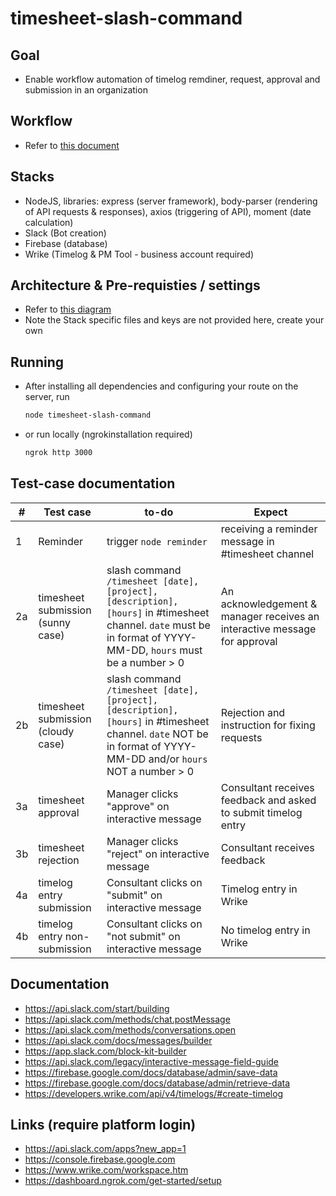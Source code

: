 # timesheet-slash-command

## Goal
- Enable workflow automation of timelog remdiner, request, approval and submission in an organization

## Workflow
- Refer to [this document](https://docs.google.com/document/d/1U2d6o5YV4ywYNwjBSSuvnHYXeme4iQGZJvl-8AhNS5A/edit)

## Stacks
- NodeJS, libraries: express (server framework), body-parser (rendering of API requests & responses), axios (triggering of API), moment (date calculation)
- Slack (Bot creation)
- Firebase (database)
- Wrike (Timelog & PM Tool - business account required)

## Architecture & Pre-requisties / settings
- Refer to [this diagram](https://drive.google.com/file/d/1LPJ9dDWKej6RKAaXndM-GZXluOHZ6WFt/view?usp=sharing)
- Note the Stack specific files and keys are not provided here, create your own 

## Running 
- After installing all dependencies and configuring your route on the server, run 
    ```sh
    node timesheet-slash-command
    ```
- or run locally (ngrokinstallation required)
    ```sh
    ngrok http 3000
    ```
## Test-case documentation
| # | Test case | to-do | Expect |
| ------ | ------ | ------ | ------ | 
| 1 | Reminder | trigger `node reminder` | receiving a reminder message in #timesheet channel |
| 2a | timesheet submission (sunny case) |  slash command `/timesheet [date], [project], [description], [hours]` in #timesheet channel. `date` must be in format of YYYY-MM-DD, `hours` must be a number > 0 | An acknowledgement & manager receives an interactive message for approval |
| 2b | timesheet submission (cloudy case) | slash command `/timesheet [date], [project], [description], [hours]` in #timesheet channel. `date` NOT be in format of YYYY-MM-DD and/or `hours` NOT a number > 0 | Rejection and instruction for fixing requests | 
| 3a | timesheet approval | Manager clicks "approve" on interactive message | Consultant receives feedback and asked to submit timelog entry |
| 3b | timesheet rejection | Manager clicks "reject" on interactive message | Consultant receives feedback |
| 4a | timelog entry submission | Consultant clicks on "submit" on interactive message | Timelog entry in Wrike |
| 4b | timelog entry non-submission | Consultant clicks on "not submit" on interactive message | No timelog entry in Wrike |

## Documentation
- https://api.slack.com/start/building
- https://api.slack.com/methods/chat.postMessage
- https://api.slack.com/methods/conversations.open
- https://api.slack.com/docs/messages/builder
- https://app.slack.com/block-kit-builder
- https://api.slack.com/legacy/interactive-message-field-guide
- https://firebase.google.com/docs/database/admin/save-data
- https://firebase.google.com/docs/database/admin/retrieve-data
- https://developers.wrike.com/api/v4/timelogs/#create-timelog

## Links (require platform login)
- https://api.slack.com/apps?new_app=1
- https://console.firebase.google.com
- https://www.wrike.com/workspace.htm
- https://dashboard.ngrok.com/get-started/setup
